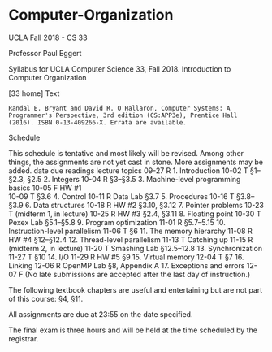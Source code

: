 # Computer-Organization
UCLA Fall 2018 - CS 33

Professor Paul Eggert

Syllabus for UCLA Computer Science 33, Fall 2018.
Introduction to Computer Organization

[33 home]
Text

    Randal E. Bryant and David R. O'Hallaron, Computer Systems: A Programmer's Perspective, 3rd edition (CS:APP3e), Prentice Hall (2016). ISBN 0-13-409266-X. Errata are available.

Schedule

This schedule is tentative and most likely will be revised. Among other things, the assignments are not yet cast in stone. More assignments may be added.
date 	        due 	        readings 	      lecture topics
09-27 R 			                              1. Introduction
10-02 T 		                §1–§2.3, §2.5 	2. Integers
10-04 R 		                §3–§3.5 	      3. Machine-level programming basics
10-05 F 	    HW #1			
10-09 T 		                §3.6 	          4. Control
10-11 R 	    Data Lab 	    §3.7 	          5. Procedures
10-16 T 		                §3.8–§3.9 	    6. Data structures
10-18 R 	    HW #2 	      §3.10, §3.12 	  7. Pointer problems
10-23 T 			(midterm 1, in lecture)
10-25 R 	    HW #3 	      §2.4, §3.11 	  8. Floating point
10-30 T 	    Pexex Lab   	§5.1–§5.8	      9. Program optimization
11-01 R 		                §5.7–5.15      	10. Instruction-level parallelism
11-06 T 		                §6 	            11. The memory hierarchy
11-08 R 	    HW #4 	      §12–§12.4 	    12. Thread-level parallelism
11-13 T 			                              Catching up
11-15 R 			(midterm 2, in lecture)
11-20 T 	    Smashing Lab	§12.5–12.8 	    13. Synchronization
11-27 T 		                §10 	          14. I/O
11-29 R 	    HW #5 	      §9 	            15. Virtual memory
12-04 T 	                	§7 	            16. Linking
12-06 R 	    OpenMP Lab 	  §8, Appendix A 	17. Exceptions and errors
12-07 F 	    (No late submissions are accepted after the last day of instruction.)

The following textbook chapters are useful and entertaining but are not part of this course: §4, §11.

All assignments are due at 23:55 on the date specified.

The final exam is three hours and will be held at the time scheduled by the registrar.
